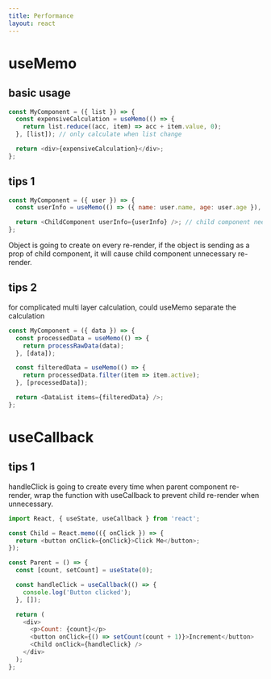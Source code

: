 ```yaml
---
title: Performance
layout: react
---
```


# useMemo

## basic usage

``` js
const MyComponent = ({ list }) => {
  const expensiveCalculation = useMemo(() => {
    return list.reduce((acc, item) => acc + item.value, 0);
  }, [list]); // only calculate when list change

  return <div>{expensiveCalculation}</div>;
};
```

## tips 1

``` js
const MyComponent = ({ user }) => {
  const userInfo = useMemo(() => ({ name: user.name, age: user.age }), [user.name, user.age]);

  return <ChildComponent userInfo={userInfo} />; // child component need to use React.memo
};
```
Object is going to create on every re-render, if the object is sending as a prop of child component, it will cause child component unnecessary re-render.

## tips 2

for complicated multi layer calculation, could useMemo separate the calculation
```js
const MyComponent = ({ data }) => {
  const processedData = useMemo(() => {
    return processRawData(data);
  }, [data]);

  const filteredData = useMemo(() => {
    return processedData.filter(item => item.active);
  }, [processedData]);

  return <DataList items={filteredData} />;
};
```

# useCallback

## tips 1

handleClick is going to create every time when parent component re-render, wrap the function with useCallback to prevent child re-render when unnecessary.
```js
import React, { useState, useCallback } from 'react';

const Child = React.memo(({ onClick }) => {
  return <button onClick={onClick}>Click Me</button>;
});

const Parent = () => {
  const [count, setCount] = useState(0);

  const handleClick = useCallback(() => {
    console.log('Button clicked');
  }, []);

  return (
    <div>
      <p>Count: {count}</p>
      <button onClick={() => setCount(count + 1)}>Increment</button>
      <Child onClick={handleClick} />
    </div>
  );
};
```